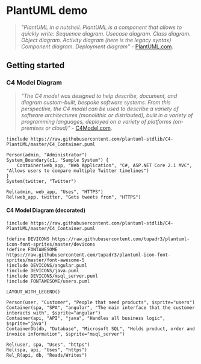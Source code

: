 <!---md
---
date: 2021-11-19:50:19-03:00
title: "Samples Context Diagrams.md"
linktitle: "Context Diagrams.md"
description: "Some sample examples of UML/C4Model/MindMap diagrams in Markdown"
hide_feedback: false
weight: 20
---
md--->
# PlantUML demo

> *"PlantUML in a nutshell. PlantUML is a component that allows to quickly write: Sequence diagram. Usecase diagram. Class diagram. Object diagram. Activity diagram (here is the legacy syntax) Component diagram. Deployment diagram"* - [PlantUML.com](http://PlantUML.com).

## Getting started

### C4 Model Diagram

> *"The C4 model was designed to help describe, document, and diagram custom-built, bespoke software systems. From this perspective, the C4 model can be used to describe a variety of software architectures (monolithic or distributed), built in a variety of programming languages, deployed on a variety of platforms (on-premises or cloud)"* - [C4Model.com](http://C4Model.com).

```plantuml
!include https://raw.githubusercontent.com/plantuml-stdlib/C4-PlantUML/master/C4_Container.puml

Person(admin, "Administrator")
System_Boundary(c1, "Sample System") {
    Container(web_app, "Web Application", "C#, ASP.NET Core 2.1 MVC", "Allows users to compare multiple Twitter timelines")
}
System(twitter, "Twitter")

Rel(admin, web_app, "Uses", "HTTPS")
Rel(web_app, twitter, "Gets tweets from", "HTTPS")
```

#### C4 Model Diagram (decorated)

```plantuml
!include https://raw.githubusercontent.com/plantuml-stdlib/C4-PlantUML/master/C4_Container.puml

!define DEVICONS https://raw.githubusercontent.com/tupadr3/plantuml-icon-font-sprites/master/devicons
!define FONTAWESOME https://raw.githubusercontent.com/tupadr3/plantuml-icon-font-sprites/master/font-awesome-5
!include DEVICONS/angular.puml
!include DEVICONS/java.puml
!include DEVICONS/msql_server.puml
!include FONTAWESOME/users.puml

LAYOUT_WITH_LEGEND()

Person(user, "Customer", "People that need products", $sprite="users")
Container(spa, "SPA", "angular", "The main interface that the customer interacts with", $sprite="angular")
Container(api, "API", "java", "Handles all business logic", $sprite="java")
ContainerDb(db, "Database", "Microsoft SQL", "Holds product, order and invoice information", $sprite="msql_server")

Rel(user, spa, "Uses", "https")
Rel(spa, api, "Uses", "https")
Rel_R(api, db, "Reads/Writes")
```
